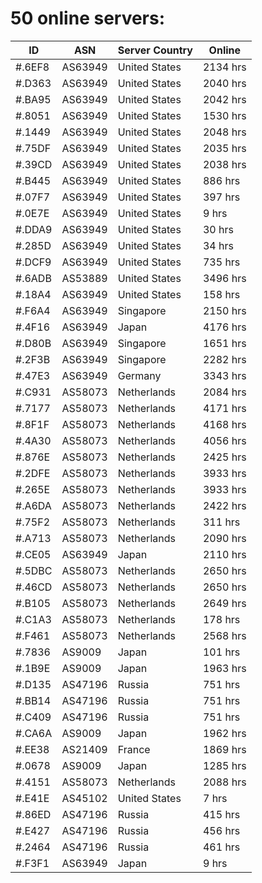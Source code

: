# 50 online servers:

| ID | ASN | Server Country | Online |
| ------ | ------ | ------ | ------ |
| #.6EF8 | AS63949 | United States | 2134 hrs |
| #.D363 | AS63949 | United States | 2040 hrs |
| #.BA95 | AS63949 | United States | 2042 hrs |
| #.8051 | AS63949 | United States | 1530 hrs |
| #.1449 | AS63949 | United States | 2048 hrs |
| #.75DF | AS63949 | United States | 2035 hrs |
| #.39CD | AS63949 | United States | 2038 hrs |
| #.B445 | AS63949 | United States | 886 hrs |
| #.07F7 | AS63949 | United States | 397 hrs |
| #.0E7E | AS63949 | United States | 9 hrs |
| #.DDA9 | AS63949 | United States | 30 hrs |
| #.285D | AS63949 | United States | 34 hrs |
| #.DCF9 | AS63949 | United States | 735 hrs |
| #.6ADB | AS53889 | United States | 3496 hrs |
| #.18A4 | AS63949 | United States | 158 hrs |
| #.F6A4 | AS63949 | Singapore | 2150 hrs |
| #.4F16 | AS63949 | Japan | 4176 hrs |
| #.D80B | AS63949 | Singapore | 1651 hrs |
| #.2F3B | AS63949 | Singapore | 2282 hrs |
| #.47E3 | AS63949 | Germany | 3343 hrs |
| #.C931 | AS58073 | Netherlands | 2084 hrs |
| #.7177 | AS58073 | Netherlands | 4171 hrs |
| #.8F1F | AS58073 | Netherlands | 4168 hrs |
| #.4A30 | AS58073 | Netherlands | 4056 hrs |
| #.876E | AS58073 | Netherlands | 2425 hrs |
| #.2DFE | AS58073 | Netherlands | 3933 hrs |
| #.265E | AS58073 | Netherlands | 3933 hrs |
| #.A6DA | AS58073 | Netherlands | 2422 hrs |
| #.75F2 | AS58073 | Netherlands | 311 hrs |
| #.A713 | AS58073 | Netherlands | 2090 hrs |
| #.CE05 | AS63949 | Japan | 2110 hrs |
| #.5DBC | AS58073 | Netherlands | 2650 hrs |
| #.46CD | AS58073 | Netherlands | 2650 hrs |
| #.B105 | AS58073 | Netherlands | 2649 hrs |
| #.C1A3 | AS58073 | Netherlands | 178 hrs |
| #.F461 | AS58073 | Netherlands | 2568 hrs |
| #.7836 | AS9009 | Japan | 101 hrs |
| #.1B9E | AS9009 | Japan | 1963 hrs |
| #.D135 | AS47196 | Russia | 751 hrs |
| #.BB14 | AS47196 | Russia | 751 hrs |
| #.C409 | AS47196 | Russia | 751 hrs |
| #.CA6A | AS9009 | Japan | 1962 hrs |
| #.EE38 | AS21409 | France | 1869 hrs |
| #.0678 | AS9009 | Japan | 1285 hrs |
| #.4151 | AS58073 | Netherlands | 2088 hrs |
| #.E41E | AS45102 | United States | 7 hrs |
| #.86ED | AS47196 | Russia | 415 hrs |
| #.E427 | AS47196 | Russia | 456 hrs |
| #.2464 | AS47196 | Russia | 461 hrs |
| #.F3F1 | AS63949 | Japan | 9 hrs |

